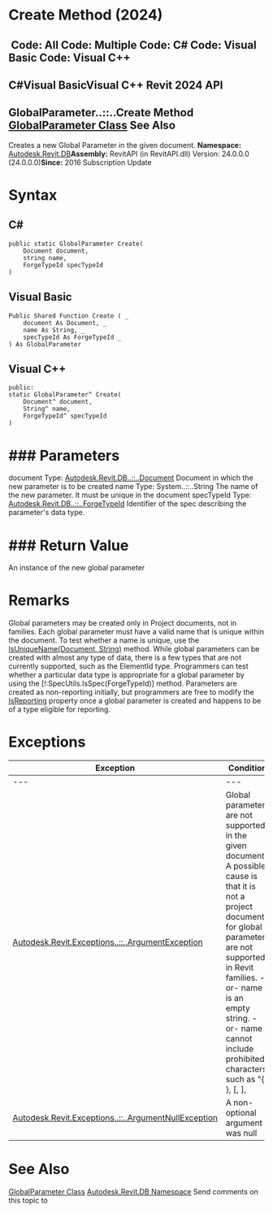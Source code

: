 # Create Method (2024)

﻿
 Code: All Code: Multiple Code: C# Code: Visual Basic Code: Visual C++   
---  
C#Visual BasicVisual C++
Revit 2024 API  
---  
GlobalParameter..::..Create Method   
[GlobalParameter Class](b0e53a4a-84ad-abb4-358d-9797870f101b.md "GlobalParameter Class") See Also  
---  
Creates a new Global Parameter in the given document. 
**Namespace:** [Autodesk.Revit.DB](87546ba7-461b-c646-cbb1-2cb8f5bff8b2.md "Autodesk.Revit.DB Namespace")**Assembly:** RevitAPI (in RevitAPI.dll) Version: 24.0.0.0 (24.0.0.0)**Since:** 2016 Subscription Update 
# Syntax
C#  
---  
```text
public static GlobalParameter Create(
	Document document,
	string name,
	ForgeTypeId specTypeId
)
```
  
Visual Basic  
---  
```text
Public Shared Function Create ( _
	document As Document, _
	name As String, _
	specTypeId As ForgeTypeId _
) As GlobalParameter
```
  
Visual C++  
---  
```text
public:
static GlobalParameter^ Create(
	Document^ document, 
	String^ name, 
	ForgeTypeId^ specTypeId
)
```
  
# ### Parameters
document
    Type: [Autodesk.Revit.DB..::..Document](db03274b-a107-aa32-9034-f3e0df4bb1ec.md "Document Class") Document in which the new parameter is to be created 
name
    Type: System..::..String The name of the new parameter. It must be unique in the document 
specTypeId
    Type: [Autodesk.Revit.DB..::..ForgeTypeId](d9fcf276-9566-de83-2b0b-d89b65ccc8af.md "ForgeTypeId Class") Identifier of the spec describing the parameter's data type. 
# ### Return Value
An instance of the new global parameter 
# Remarks
Global parameters may be created only in Project documents, not in families. 
Each global parameter must have a valid name that is unique within the document. To test whether a name is unique, use the [IsUniqueName(Document, String)](30f6c20b-2ddd-b584-8770-d7968bf70c29.md "IsUniqueName Method") method.
While global parameters can be created with almost any type of data, there is a few types that are not currently supported, such as the ElementId type. Programmers can test whether a particular data type is appropriate for a global parameter by using the [!:SpecUtils.IsSpec(ForgeTypeId)] method.
Parameters are created as non-reporting initially, but programmers are free to modify the [IsReporting](41d62d48-8d78-d056-b0ca-9ea4777dc827.md "IsReporting Property") property once a global parameter is created and happens to be of a type eligible for reporting.
# Exceptions
| Exception | Condition |
| --- | --- |
| --- | --- |
| [Autodesk.Revit.Exceptions..::..ArgumentException](2e6e4206-97a8-dd4b-df5d-4269f4bb6088.md "ArgumentException Class") | Global parameters are not supported in the given document. A possible cause is that it is not a project document, for global parameters are not supported in Revit families. -or- name is an empty string. -or- name cannot include prohibited characters, such as "{, }, [, ], | , ;, less-than sign, greater-than sign, ?, `, ~". -or- A global parameter with the given name already exists in the document. -or- specTypeId is not a spec identifier. |
| [Autodesk.Revit.Exceptions..::..ArgumentNullException](631e1424-60f4-929b-4e52-dda9dcd26316.md "ArgumentNullException Class") | A non-optional argument was null |

# See Also
[GlobalParameter Class](b0e53a4a-84ad-abb4-358d-9797870f101b.md "GlobalParameter Class")
[Autodesk.Revit.DB Namespace](87546ba7-461b-c646-cbb1-2cb8f5bff8b2.md "Autodesk.Revit.DB Namespace")
Send comments on this topic to 